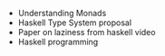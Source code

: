 - Understanding Monads
- Haskell Type System proposal
- Paper on laziness from haskell video
- Haskell programming
